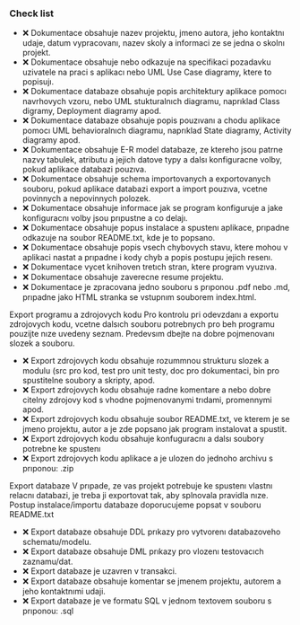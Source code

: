 ### Check list
- ❌ Dokumentace obsahuje nazev projektu, jmeno autora, jeho kontaktnı udaje, datum vypracovanı, nazev skoly a
informaci ze se jedna o skolnı projekt.
- ❌ Dokumentace obsahuje nebo odkazuje na specifikaci pozadavku uzivatele na praci s aplikacı nebo UML Use Case
diagramy, ktere to popisujı.
- ❌ Dokumentace databaze obsahuje popis architektury aplikace pomocı navrhovych vzoru, nebo UML stukturalnıch
diagramu, naprıklad Class digramy, Deployment diagramy apod.
- ❌ Dokumentace databaze obsahuje popis pouzıvanı a chodu aplikace pomocı UML behavioralnıch diagramu, naprıklad
State diagramy, Activity diagramy apod.
- ❌ Dokumentace obsahuje E-R model databaze, ze ktereho jsou patrne nazvy tabulek, atributu a jejich datove typy a
dalsı konfiguracne volby, pokud aplikace databazi pouzıva.
- ❌ Dokumentace obsahuje schema importovanych a exportovanych souboru, pokud aplikace databazi export a import
pouzıva, vcetne povinnych a nepovinnych polozek.
- ❌ Dokumentace obsahuje informace jak se program konfiguruje a jake konfiguracnı volby jsou prıpustne a co delajı.
- ❌ Dokumentace obsahuje popus instalace a spustenı aplikace, prıpadne odkazuje na soubor README.txt, kde je to
popsano.
- ❌ Dokumentace obsahuje popis vsech chybovych stavu, ktere mohou v aplikaci nastat a prıpadne i kody chyb a popis
postupu jejich resenı.
- ❌ Dokumentace vycet knihoven tretıch stran, ktere program vyuzıva.
- ❌ Dokumentace obsahuje zaverecne resume projektu.
- ❌ Dokumentace je zpracovana jedno souboru s prıponou .pdf nebo .md, prıpadne jako HTML stranka se vstupnım
souborem index.html.

Export programu a zdrojovych kodu
Pro kontrolu pri odevzdanı a exportu zdrojovych kodu, vcetne dalsıch souboru potrebnych pro beh programu pouzijte
nıze uvedeny seznam. Predevsım dbejte na dobre pojmenovanı slozek a souboru.
- ❌ Export zdrojovych kodu obsahuje rozummnou strukturu slozek a modulu (src pro kod, test pro unit testy, doc pro
dokumentaci, bin pro spustitelne soubory a skripty, apod.
- ❌ Export zdrojovych kodu obsahuje radne komentare a nebo dobre citelny zdrojovy kod s vhodne pojmenovanymi
trıdami, promennymi apod.
- ❌ Export zdrojovych kodu obsahuje soubor README.txt, ve kterem je se jmeno projektu, autor a je zde popsano jak
program instalovat a spustit.
- ❌ Export zdrojovych kodu obsahuje konfuguracnı a dalsı soubory potrebne ke spustenı
- ❌ Export zdrojovych kodu aplikace a je ulozen do jednoho archivu s prıponou: .zip

Export databaze
V prıpade, ze vas projekt potrebuje ke spustenı vlastnı relacnı databazi, je treba ji exportovat tak, aby splnovala pravidla
nıze. Postup instalace/importu databaze doporucujeme popsat v souboru README.txt
- ❌ Export databaze obsahuje DDL prıkazy pro vytvorenı databazoveho schematu/modelu.
- ❌ Export databaze obsahuje DML prıkazy pro vlozenı testovacıch zaznamu/dat.
- ❌ Export databaze je uzavren v transakci.
- ❌ Export databaze obsahuje komentar se jmenem projektu, autorem a jeho kontaktnımi udaji.
- ❌ Export databaze je ve formatu SQL v jednom textovem souboru s prıponou: .sql